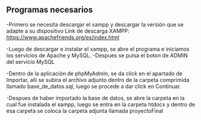 ## Programas necesarios

-Primero se necesita descargar el xampp y descargar la versión que se adapte a su dispositivo
 Link de descarga XAMPP: https://www.apachefriends.org/es/index.html

-Luego de descargar e instalar el xampp, se abre el programa e iniciamos los servicios de Apache y MySQL. 
-Despues se pulsa el boton de ADMIN del servicio MySQL

-Dentro de la aplicación de phpMyAdmin, se da click en el apartado de Importar, alli se subira el archivo adjunto dentro de la carpeta  comprimida llamado base_de_datos.sql, luego se procede a dar click en Continuar.

-Despues de haber importado la base de datos, se abre la carpeta en la cual fue instalada el xampp, luego se entra en la carpeta htdocs y dentro de esa carpeta se coloca la carpeta adjunta llamada proyectoFinal


